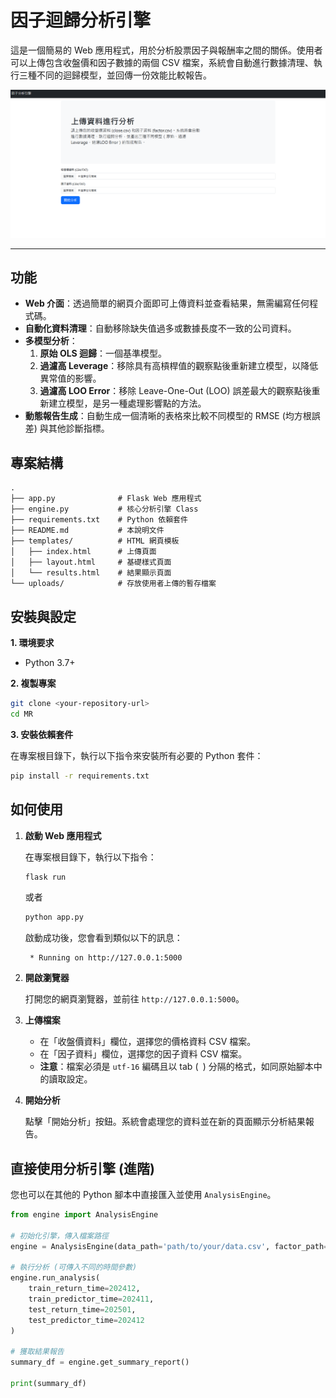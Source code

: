 
# 因子迴歸分析引擎

這是一個簡易的 Web 應用程式，用於分析股票因子與報酬率之間的關係。使用者可以上傳包含收盤價和因子數據的兩個 CSV 檔案，系統會自動進行數據清理、執行三種不同的迴歸模型，並回傳一份效能比較報告。

<img src="templates/template.png" alt="Logo" width="1000"/>

---

## 功能

- **Web 介面**：透過簡單的網頁介面即可上傳資料並查看結果，無需編寫任何程式碼。
- **自動化資料清理**：自動移除缺失值過多或數據長度不一致的公司資料。
- **多模型分析**：
    1.  **原始 OLS 迴歸**：一個基準模型。
    2.  **過濾高 Leverage**：移除具有高槓桿值的觀察點後重新建立模型，以降低異常值的影響。
    3.  **過濾高 LOO Error**：移除 Leave-One-Out (LOO) 誤差最大的觀察點後重新建立模型，是另一種處理影響點的方法。
- **動態報告生成**：自動生成一個清晰的表格來比較不同模型的 RMSE (均方根誤差) 與其他診斷指標。

## 專案結構

```
.
├── app.py              # Flask Web 應用程式
├── engine.py           # 核心分析引擎 Class
├── requirements.txt    # Python 依賴套件
├── README.md           # 本說明文件
├── templates/          # HTML 網頁模板
│   ├── index.html      # 上傳頁面
│   ├── layout.html     # 基礎樣式頁面
│   └── results.html    # 結果顯示頁面
└── uploads/            # 存放使用者上傳的暫存檔案
```

## 安裝與設定

**1. 環境要求**
- Python 3.7+

**2. 複製專案**

```bash
git clone <your-repository-url>
cd MR
```

**3. 安裝依賴套件**

在專案根目錄下，執行以下指令來安裝所有必要的 Python 套件：

```bash
pip install -r requirements.txt
```

## 如何使用

1.  **啟動 Web 應用程式**

    在專案根目錄下，執行以下指令：

    ```bash
    flask run
    ```

    或者

    ```bash
    python app.py
    ```

    啟動成功後，您會看到類似以下的訊息：
    ```
     * Running on http://127.0.0.1:5000
    ```

2.  **開啟瀏覽器**

    打開您的網頁瀏覽器，並前往 `http://127.0.0.1:5000`。

3.  **上傳檔案**

    - 在「收盤價資料」欄位，選擇您的價格資料 CSV 檔案。
    - 在「因子資料」欄位，選擇您的因子資料 CSV 檔案。
    - **注意**：檔案必須是 `utf-16` 編碼且以 tab (`	`) 分隔的格式，如同原始腳本中的讀取設定。

4.  **開始分析**

    點擊「開始分析」按鈕。系統會處理您的資料並在新的頁面顯示分析結果報告。

## 直接使用分析引擎 (進階)

您也可以在其他的 Python 腳本中直接匯入並使用 `AnalysisEngine`。

```python
from engine import AnalysisEngine

# 初始化引擎，傳入檔案路徑
engine = AnalysisEngine(data_path='path/to/your/data.csv', factor_path='path/to/your/factor.csv')

# 執行分析 (可傳入不同的時間參數)
engine.run_analysis(
    train_return_time=202412, 
    train_predictor_time=202411, 
    test_return_time=202501, 
    test_predictor_time=202412
)

# 獲取結果報告
summary_df = engine.get_summary_report()

print(summary_df)
```
